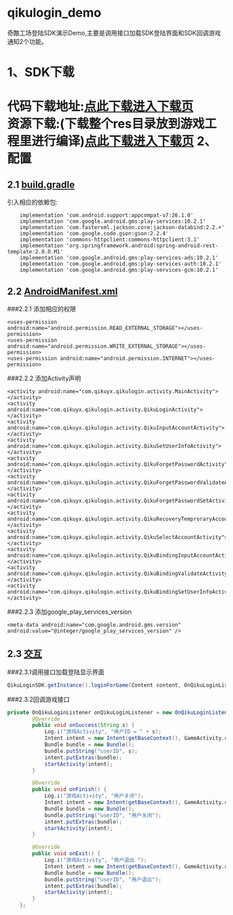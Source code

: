 # qikulogin_demo
奇酷工场登陆SDK演示Demo,主要是调用接口加载SDK登陆界面和SDK回调游戏通知2个功能。

1、SDK下载
====================
代码下载地址:<a href="https://github.com/hxchen/qikulogin_demo/blob/master/libs/" target="_blank">点此下载进入下载页</a>
<br>
资源下载:(下载整个res目录放到游戏工程里进行编译)<a href="https://github.com/hxchen/qikulogin_demo/tree/master/src/main/res" target="_blank">点此下载进入下载页</a>
2、配置
====================
2.1 <a href="https://github.com/hxchen/qikulogin_demo/blob/master/build.gradle" target="_blank">build.gradle</a>
---------------------
引入相应的依赖包:
```
    implementation 'com.android.support:appcompat-v7:26.1.0'
    implementation 'com.google.android.gms:play-services:10.2.1'
    implementation 'com.fasterxml.jackson.core:jackson-databind:2.2.+'
    implementation 'com.google.code.gson:gson:2.2.4'
    implementation 'commons-httpclient:commons-httpclient:3.1'
    implementation 'org.springframework.android:spring-android-rest-template:2.0.0.M1'
    implementation 'com.google.android.gms:play-services-ads:10.2.1'
    implementation 'com.google.android.gms:play-services-auth:10.2.1'
    implementation 'com.google.android.gms:play-services-gcm:10.2.1'
```
2.2 <a href="https://github.com/hxchen/qikulogin_demo/blob/master/src/main/AndroidManifest.xml" target="_blank">AndroidManifest.xml</a>
---------------------
###2.2.1 添加相应的权限
```
<uses-permission android:name="android.permission.READ_EXTERNAL_STORAGE"></uses-permission>
<uses-permission android:name="android.permission.WRITE_EXTERNAL_STORAGE"></uses-permission>
<uses-permission android:name="android.permission.INTERNET"></uses-permission>
```
###2.2.2 添加Activity声明
```
<activity android:name="com.qikuyx.qikulogin.activity.MainActivity"></activity>
<activity android:name="com.qikuyx.qikulogin.activity.QikuLoginActivity"></activity>
<activity android:name="com.qikuyx.qikulogin.activity.QikuInputAccountActivity"></activity>
<activity android:name="com.qikuyx.qikulogin.activity.QikuSetUserInfoActivity"></activity>
<activity android:name="com.qikuyx.qikulogin.activity.QikuForgetPasswordActivity"></activity>
<activity android:name="com.qikuyx.qikulogin.activity.QikuForgetPasswordValidateActivity"></activity>
<activity android:name="com.qikuyx.qikulogin.activity.QikuForgetPasswordSetActivity"></activity>
<activity android:name="com.qikuyx.qikulogin.activity.QikuRecoveryTemproraryAccountActivity"></activity>
<activity android:name="com.qikuyx.qikulogin.activity.QikuSelectAccountActivity"></activity>
<activity android:name="com.qikuyx.qikulogin.activity.QikuBindingInputAccountActivity"></activity>
<activity android:name="com.qikuyx.qikulogin.activity.QikuBindingValidateActivity"></activity>
<activity android:name="com.qikuyx.qikulogin.activity.QikuBindingSetUserInfoActivity"></activity>
```
###2.2.3 添加google_play_services_version
```
<meta-data android:name="com.google.android.gms.version" android:value="@integer/google_play_services_version" />
```
2.3 <a href="https://github.com/hxchen/qikulogin_demo/blob/master/src/main/java/com/qikuyx/qikulogin_demo/MainActivity.java" target="_blank">交互</a>
---------------------
###2.3.1调用接口加载登陆显示界面
```Java
QikuLoginSDK.getInstance().loginForGame(Content content, OnQikuLoginListener onQikuLoginListener);
```
###2.3.2回调游戏接口

```Java
private OnQikuLoginListener onQikuLoginListener = new OnQikuLoginListener() {
        @Override
        public void onSuccess(String s) {
            Log.i("游戏Activity", "用户ID = " + s);
            Intent intent = new Intent(getBaseContext(), GameActivity.class);
            Bundle bundle = new Bundle();
            bundle.putString("userID", s);
            intent.putExtras(bundle);
            startActivity(intent);
        }

        @Override
        public void onFinish() {
            Log.i("游戏Activity", "用户关闭");
            Intent intent = new Intent(getBaseContext(), GameActivity.class);
            Bundle bundle = new Bundle();
            bundle.putString("userID", "用户关闭");
            intent.putExtras(bundle);
            startActivity(intent);
        }

        @Override
        public void onExit() {
            Log.i("游戏Activity", "用户退出 ");
            Intent intent = new Intent(getBaseContext(), GameActivity.class);
            Bundle bundle = new Bundle();
            bundle.putString("userID", "用户退出");
            intent.putExtras(bundle);
            startActivity(intent);
        }
    };
```
